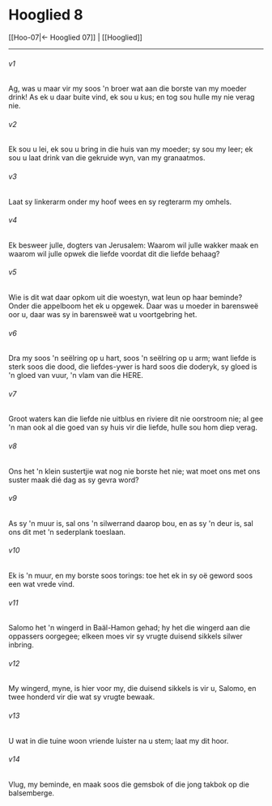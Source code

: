 # Hooglied 8

[[Hoo-07|← Hooglied 07]] | [[Hooglied]]
***

###### v1
Ag, was u maar vir my soos 'n broer wat aan die borste van my moeder drink! As ek u daar buite vind, ek sou u kus; en tog sou hulle my nie verag nie. 
###### v2
Ek sou u lei, ek sou u bring in die huis van my moeder; sy sou my leer; ek sou u laat drink van die gekruide wyn, van my granaatmos. 
###### v3
Laat sy linkerarm onder my hoof wees en sy regterarm my omhels. 
###### v4
Ek besweer julle, dogters van Jerusalem: Waarom wil julle wakker maak en waarom wil julle opwek die liefde voordat dit die liefde behaag? 
###### v5
Wie is dit wat daar opkom uit die woestyn, wat leun op haar beminde? Onder die appelboom het ek u opgewek. Daar was u moeder in barensweë oor u, daar was sy in barensweë wat u voortgebring het. 
###### v6
Dra my soos 'n seëlring op u hart, soos 'n seëlring op u arm; want liefde is sterk soos die dood, die liefdes-ywer is hard soos die doderyk, sy gloed is 'n gloed van vuur, 'n vlam van die HERE. 
###### v7
Groot waters kan die liefde nie uitblus en riviere dit nie oorstroom nie; al gee 'n man ook al die goed van sy huis vir die liefde, hulle sou hom diep verag. 
###### v8
Ons het 'n klein sustertjie wat nog nie borste het nie; wat moet ons met ons suster maak dié dag as sy gevra word? 
###### v9
As sy 'n muur is, sal ons 'n silwerrand daarop bou, en as sy 'n deur is, sal ons dit met 'n sederplank toeslaan. 
###### v10
Ek is 'n muur, en my borste soos torings: toe het ek in sy oë geword soos een wat vrede vind. 
###### v11
Salomo het 'n wingerd in Baäl-Hamon gehad; hy het die wingerd aan die oppassers oorgegee; elkeen moes vir sy vrugte duisend sikkels silwer inbring. 
###### v12
My wingerd, myne, is hier voor my, die duisend sikkels is vir u, Salomo, en twee honderd vir die wat sy vrugte bewaak. 
###### v13
U wat in die tuine woon vriende luister na u stem; laat my dit hoor. 
###### v14
Vlug, my beminde, en maak soos die gemsbok of die jong takbok op die balsemberge. 
